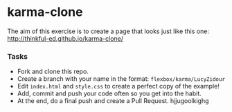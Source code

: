 # karma-clone

The aim of this exercise is to create a page that looks just like this one: http://thinkful-ed.github.io/karma-clone/
### Tasks

 - Fork and clone this repo.
 - Create a branch with your name in the format: `flexbox/karma/LucyZidour`
 - Edit `index.html` and `style.css` to create a perfect copy of the example!
 - Add, commit and push your code often so you get into the habit.
 - At the end, do a final push and create a Pull Request.
 hjjugoolkighg